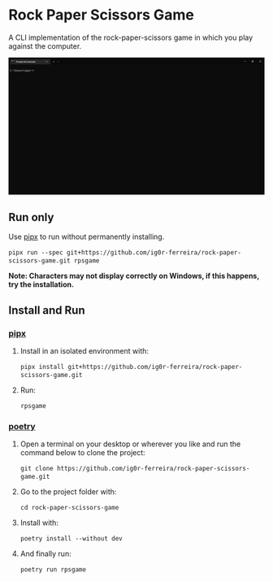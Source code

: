 # Rock Paper Scissors Game

A CLI implementation of the rock-paper-scissors game in which you play against the computer.

![Rock, Paper, Scissors game](assets/rpsgame.gif)


## Run only

Use [pipx](https://pypa.github.io/pipx/) to run without permanently installing.

```
pipx run --spec git+https://github.com/ig0r-ferreira/rock-paper-scissors-game.git rpsgame
```
**Note: Characters may not display correctly on Windows, if this happens, try the installation.**

## Install and Run

### [pipx](https://pypa.github.io/pipx/)
  
1. Install in an isolated environment with:
    ```
    pipx install git+https://github.com/ig0r-ferreira/rock-paper-scissors-game.git
    ```

2. Run:
    ```
    rpsgame
    ```

### [poetry](https://python-poetry.org/)

1. Open a terminal on your desktop or wherever you like and run the command below to clone the project:
    ```
    git clone https://github.com/ig0r-ferreira/rock-paper-scissors-game.git
    ```

2. Go to the project folder with:
    ```
    cd rock-paper-scissors-game
    ```

3. Install with:
    ```
    poetry install --without dev
    ```

4. And finally run:
    ```
    poetry run rpsgame
    ```